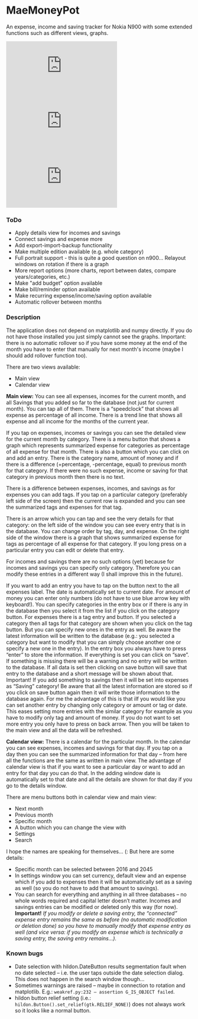 # MaeMoneyPot
An expense, income and saving tracker for Nokia N900 with some extended functions such as different views, graphs.

![alt text](https://talk.maemo.org/attachment.php?attachmentid=39008&stc=1&d=1485814446)
![alt text](https://talk.maemo.org/attachment.php?attachmentid=39009&stc=1&d=1485814481)
![alt text](https://talk.maemo.org/attachment.php?attachmentid=39010&stc=1&d=1485814525)
### ToDo
- Apply details view for incomes and savings
- Connect savings and expense more
- Add export-import-backup functionality
- Make multiple edition available (e.g. whole category)
- Full portrait support - this is quite a good question on n900... Relayout windows on rotation if there is a graph
- More report options (more charts, report between dates, compare years/categories, etc.)
- Make "add budget" option available
- Make bill/reminder option available
- Make recurring expense/income/saving option available
- Automatic rollover between months

### Description

The application does not depend on matplotlib and numpy directly. If you do not have those installed you just simply cannot see the graphs. 
Important: there is no automatic rollover so if you have some money at the end of the month you have to enter that manually for next month's income (maybe I should add rollover function too).

There are two views available: 
- Main view
- Calendar view

**Main view:** 
You can see all expenses, incomes for the current month, and all Savings that you added so far to the database (not just for current month). You can tap all of them. 
There is a “speedclock” that shows all expense as percentage of all income. 
There is a trend line that shows all expense and all income for the months of the current year. 

If you tap on expenses, incomes or savings you can see the detailed view for the current month by category. There is a menu button that shows a graph which represents summarized expense for categories as percentage of all expense for that month. 
There is also a button which you can click on and add an entry.
There is the category name, amount of money and if there is a difference (+percentage, -percentage, equal) to previous month for that category. If there were no such expense, income or saving for that category in previous month then there is no text. 

There is a difference between expenses, incomes, and savings as for expenses you can add tags. If you tap on a particular category (preferably left side of the screen) then the current row is expanded and you can see the summarized tags and expenses for that tag. 

There is an arrow which you can tap and see the very details for that category: on the left side of the window you can see every entry that is in the database. You can change order by tag, day, and expense. On the right side of the window there is a graph that shows summarized expense for tags as percentage of all expense for that category. If you long press on a particular entry you can edit or delete that entry.

For incomes and savings there are no such options (yet) because for incomes and savings you can specify only category. Therefore you can modify these entries in a different way (I shall improve this in the future).

If you want to add an entry you have to tap on the button next to the all expenses label. The date is automatically set to current date. For amount of money you can enter only numbers (do not have to use blue arrow key with keyboard!). You can specify categories in the entry box or if there is any in the database then you select it from the list if you click on the category button. For expenses there is a tag entry and button. If you selected a category then all tags for that category are shown when you click on the tag button. But you can specify new ones in the entry as well. Be aware the latest information will be written to the database (e.g.: you selected a category but want to modify that you can simply choose another one or specify a new one in the entry). In the entry box you always have to press “enter” to store the information. 
If everything is set you can click on “save”. If something is missing there will be a warning and no entry will be written to the database. If all data is set then clicking on save button will save that entry to the database and a short message will be shown about that. Important! If you add something to savings then it will be set into expenses as “Saving” category! Be aware that all the latest information are stored so if you click on save button again then it will write those information to the database again. For me the advantage of this is that iIf you would like you can set another entry by changing only category or amount or tag or date. This eases setting more entries with the similar category for example as you have to modify only tag and amount of money. If you do not want to set more entry you only have to press on back arrow. Then you will be taken to the main view and all the data will be refreshed. 

**Calendar view:**
There is a calendar for the particular month. In the calendar you can see expenses, incomes and savings for that day. If you tap on a day then you can see the summarized information for that day – from here all the functions are the same as written in main view. The advantage of calendar view is that if you want to see a particular day or want to add an entry for that day you can do that. In the adding window date is automatically set to that date and all the details are shown for that day if you go to the details window. 

There are menu buttons both in calendar view and main view: 
- Next month
- Previous month
- Specific month
- A button which you can change the view with
- Settings
- Search

I hope the names are speaking for themselves… (: But here are some details:
- Specific month can be selected between 2016 and 2045
- In settings window you can set currency, default view and an expense which if you add to expenses then it will be automatically set as a saving as well (so you do not have to add that amount to savings). 
- You can search for everything and anything in all three databases – no whole words required and capital letter doesn’t matter. Incomes and savings entries can be modified or deleted only this way (for now). **Important!** *If you modify or delete a saving entry, the “connected” expense entry remains the same as before (no automatic modification or deletion done) so you have to manually modify that expense entry as well (and vice versa: if you modify an expense which is technically a saving entry, the saving entry remains…).*

### Known bugs

- Date selection with hildon.DateButton results segmentation fault when no date selected – i.e. the user taps outside the date selection dialog. This does not happen in the search window though… 
- Sometimes warnings are raised – maybe in connection to rotation and matplotlib. E.g.: ```weakref.py:232 – assertion G_IS_OBJECT failed```. 
- hildon button relief setting (i.e.: ```hildon.Button().set_relief(gtk.RELIEF_NONE)```) does not always work so it looks like a normal button.
